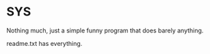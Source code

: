 # SYS
Nothing much, just a simple funny program that does barely anything.

readme.txt has everything.
